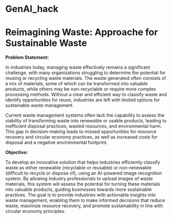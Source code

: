 # GenAI_hack
# Reimagining Waste: Approache for Sustainable Waste
**Problem Statement:**

In industries today, managing waste effectively remains a significant challenge, with many organizations struggling to determine the potential for reusing or recycling waste materials. The waste generated often consists of a mix of materials, some of which can be transformed into valuable products, while others may be non-recyclable or require more complex processing methods. Without a clear and efficient way to classify waste and identify opportunities for reuse, industries are left with limited options for sustainable waste management.

Current waste management systems often lack the capability to assess the viability of transforming waste into renewable or usable products, leading to inefficient disposal practices, wasted resources, and environmental harm. This gap in decision-making leads to missed opportunities for resource recovery and circular economy practices, as well as increased costs for disposal and a negative environmental footprint.

**Objective:**

To develop an innovative solution that helps industries efficiently classify waste as either renewable (recyclable or reusable) or non-renewable (difficult to recycle or dispose of), using an AI-powered image recognition system. By allowing industry professionals to upload images of waste materials, this system will assess the potential for turning these materials into valuable products, guiding businesses towards more sustainable practices. The goal is to provide industries with actionable insights into waste management, enabling them to make informed decisions that reduce waste, maximize resource recovery, and promote sustainability in line with circular economy principles.
